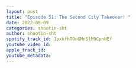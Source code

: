 ```yaml
---
layout: post
title: "Episode 51: The Second City Takeover! "
date: 2022-09-09
categories: shootin-sht
author: shootin-sht
spotify_track_id: 1pxkfhT0nGMnSlM9CpnHEf
youtube_video_id: 
apple_track_id: 
youtube_metadata: 
---
```

